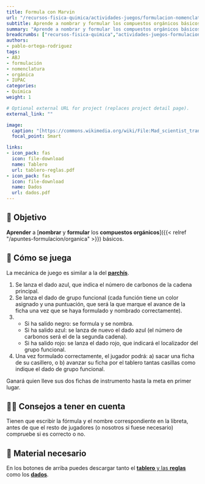 ```yaml
---
title: Formula con Marvin
url: "/recursos-fisica-quimica/actividades-juegos/formulacion-nomenclatura-quimica/organica/formula-con-marvin"
subtitle: Aprende a nombrar y formular los compuestos orgánicos básicos
summary: "Aprende a nombrar y formular los compuestos orgánicos básicos."
breadcrumbs: ["recursos-fisica-quimica","actividades-juegos-formulacion-nomenclatura-quimica-organica"]
authors:
- pablo-ortega-rodriguez
tags:
- ABJ
- formulación
- nomenclatura
- orgánica
- IUPAC
categories:
- Química
weight: 1

# Optional external URL for project (replaces project detail page).
external_link: ""

image:
  caption: "[https://commons.wikimedia.org/wiki/File:Mad_scientist_transparent_background.svg](https://commons.wikimedia.org/wiki/File:Mad_scientist_transparent_background.svg)"
  focal_point: Smart

links:
- icon_pack: fas
  icon: file-download
  name: Tablero
  url: tablero-reglas.pdf
- icon_pack: fas
  icon: file-download
  name: Dados
  url: dados.pdf
---
```


## 🎯 Objetivo

 **Aprender** a [**nombrar** y **formular** los **compuestos orgánicos**]({{< relref "/apuntes-formulacion/organica" >}}) básicos.

## 🎲 Cómo se juega

La mecánica de juego es similar a la del [**parchís**](https://es.wikipedia.org/wiki/Parch%C3%ADs).

1. Se lanza el dado azul, que indica el número de carbonos de la cadena principal.
2. Se lanza el dado de grupo funcional (cada función tiene un color asignado y una puntuación, que será la que marque el avance de la ficha una vez que se haya formulado y nombrado correctamente).
3. - Si ha salido negro: se formula y se nombra.
   - Si ha salido azul: se lanza de nuevo el dado azul (el número de carbonos será el de la segunda cadena).
   - Si ha salido rojo: se lanza el dado rojo, que indicará el localizador del grupo funcional.
4. Una vez formulado correctamente, el jugador podrá: a) sacar una ficha de su casillero, o b) avanzar su ficha por el tablero tantas casillas como indique el dado de grupo funcional.
   
Ganará quien lleve sus dos fichas de instrumento hasta la meta en primer lugar.

## 🧑‍🏫 Consejos a tener en cuenta

Tienen que escribir la fórmula y el nombre correspondiente en la libreta, antes de que el resto de jugadores (o nosotros si fuese necesario) compruebe si es correcto o no.

## 📩 Material necesario

En los botones de arriba puedes descargar tanto el [**tablero** y las **reglas**](tablero-reglas.pdf) como los [**dados**](dados.pdf).